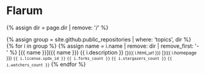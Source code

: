 # Flarum

{% assign dir = page.dir | remove: '/' %}

{% assign group = site.github.public_repositories | where: 'topics', dir %}
{% for i in group %}
  {% assign name = i.name | remove: dir | remove_first: '-' %}
  <span class="block">[{{ name }}]({{ name }})</span>
  <span class="block">{{ i.description }}</span>
  <span class="block"><small>
    [<i class="fa-brands fa-github fa-fw"></i>]({{ i.html_url }})
    [<i class="fa-solid fa-link fa-fw"></i>]({{ i.homepage }})
    <i class="fa-solid fa-copyright"></i> `{{ i.license.spdx_id }}`
    <i class="fa-solid fa-code-fork"></i> `{{ i.forks_count }}`
    <i class="fa-solid fa-star"></i> `{{ i.stargazers_count }}`
    <i class="fa-solid fa-eye"></i> `{{ i.watchers_count }}`
  </small></span>
{% endfor %}
